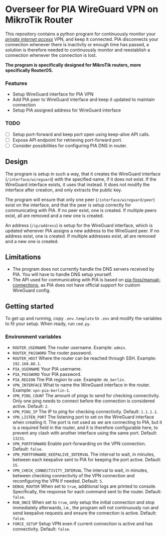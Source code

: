 # Overseer for PIA WireGuard VPN on MikroTik Router

This repository contains a python program for continuously monitor your _[private internet access](https://www.privateinternetaccess.com/)_ VPN, and keep it connected.
PIA disconnects your connection whenever there is inactivity or enough time has passed, a solution is therefore needed to continuously monitor and reestablish a connection whenever the connection is lost.


**The program is specifically designed for MikroTik routers, more specifically RouterOS.**

### Features

- Setup WireGuard interface for PIA VPN
- Add PIA peer to WireGuard interface and keep it updated to maintain connection
- Setup PIA assigned address for WireGuard interface


### TODO

- [ ] Setup port-forward and keep port open using keep-alive API calls.
- [ ] Expose API endpoint for retrieving port-forward port.
- [ ] Consider possibilities for configuring PIA DNS in router.

## Design

The program is setup in such a way, that it creates the WireGuard interface (`/interface/wireguard`) with the specified name, if it does not exist.
If the WireGuard interface exists, it uses that instead.
It does not modify the interface after creation, and only extracts the public key.

The program will ensure that only one peer (`/interface/wireguard/peer`) exist on the interface, and that the peer is setup correctly for communicating with PIA.
If no peer exist, one is created. If multiple peers exist, all are removed and a new one is created.

An address (`/ip/address`) is setup for the WireGuard interface, which is updated whenever PIA assigns a new address to the WireGuard peer.
If no address exist, one is created. If multiple addresses exist, all are removed and a new one is created.

## Limitations

- The program does not currently handle the DNS servers received by PIA.
  You will have to handle DNS setup yourself.
- The API used for communicating with PIA is based on [pia-foss/manual-connections](https://github.com/pia-foss/manual-connections),
  as PIA does not have official support for custom WireGuard config.

## Getting started

To get up and running, copy `.env.template` to `.env` and modify the variables to fit your setup.
When ready, run `cmd.py`.

### Environment variables

- `ROUTER_USERNAME`
    The router username. Example: `admin`.
- `ROUTER_PASSWORD`
    The router password.
- `ROUTER_HOST`
    Where the router can be reached through SSH. Example: `192.168.88.1`.
- `PIA_USERNAME`
    Your PIA username.
- `PIA_PASSWORD`
    Your PIA password.
- `PIA_REGION`
    The PIA region to use. Example: `de_berlin`.
- `VPN_INTERFACE`
    What to name the WireGuard interface in the router. Example: `vpn-pia-berlin-1`.
- `VPN_PING_COUNT`
    The amount of pings to send for checking connectivity.
    Only one ping needs to connect before the connection is considered active.
    Default: `2`.
- `VPN_PING_IP`
    The IP to ping for checking connectivity.
    Default: `1.1.1.1`.
- `VPN_LISTEN_PORT`
    The listening port to set on the WireGuard interface when creating it. The port is not used as _we_ are connecting to PIA, but it is a required field in the router, and it is therefore configurable here, to prevent any clash with another interface using the same port.
    Default: `13231`.
- `VPN_PORTFORWARD`
    Enable port-forwarding on the VPN connection.
    Default: `false`.
- `VPN_PORTFORWARD_KEEPALIVE_INTERVAL`
    The interval to wait, in minutes, between each keepalive sent to PIA for keeping the port active.
    Default: `15`.
- `VPN_CHECK_CONNECTIVITY_INTERVAL`
    The interval to wait, in minutes, between checking connectivity of the VPN connection and reconfiguring the VPN if needed.
    Default: `5`.
- `DEBUG_ROUTER`
    When set to `true`, additional logs are printed to console.
    Specifically, the response for each command sent to the router.
    Default: `false`.
- `RUN_ONCE`
    When set to `true`, only setup the initial connection and stop immediately afterwards, i.e., the program will not continuously run and send keepalive requests and ensure the connection is active.
    Default: `false`.
- `FORCE_SETUP`
    Setup VPN even if current connection is active and has connectivity.
    Default: `false`.
